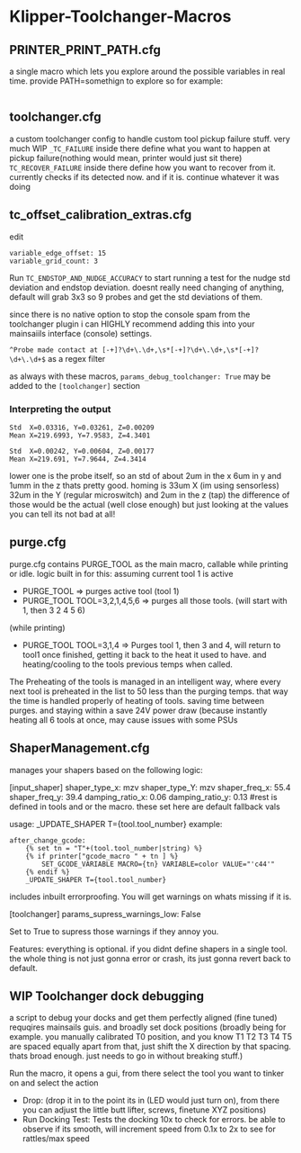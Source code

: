 # Klipper-Toolchanger-Macros

## PRINTER_PRINT_PATH.cfg
a single macro which lets you explore around the possible variables in real time.
provide PATH=somethign to explore
so for example:
```

```
## toolchanger.cfg
a custom toolchanger config to handle custom tool pickup failure stuff. very much WIP
`_TC_FAILURE`
inside there define what you want to happen at pickup failure(nothing would mean, printer would just sit there)
`TC_RECOVER_FAILURE`
inside there define how you want to recover from it.
currently checks if its detected now. and if it is. continue whatever it was doing

## tc_offset_calibration_extras.cfg
edit 
```
variable_edge_offset: 15
variable_grid_count: 3
```
Run ```TC_ENDSTOP_AND_NUDGE_ACCURACY``` to start running a test for the nudge std deviation and endstop deviation.
doesnt really need changing of anything, default will grab 3x3 so 9 probes and get the std deviations of them.

since there is no native option to stop the console spam from the toolchanger plugin i can HIGHLY recommend adding this into your mainsaiils interface (console) settings.

```^Probe made contact at [-+]?\d+\.\d+,\s*[-+]?\d+\.\d+,\s*[-+]?\d+\.\d+$``` 
as a regex filter

as always with these macros, ```params_debug_toolchanger: True``` may be added to the ```[toolchanger]``` section

### Interpreting the output
```
Std  X=0.03316, Y=0.03261, Z=0.00209
Mean X=219.6993, Y=7.9583, Z=4.3401

Std  X=0.00242, Y=0.00604, Z=0.00177
Mean X=219.691, Y=7.9644, Z=4.3414
```
lower one is the probe itself, so an std of about 2um in the x 6um in y and 1umm in the z
thats pretty good. homing is 33um X (im using sensorless) 32um in the Y (regular microswitch) and 2um in the z (tap)
the difference of those would be the actual (well close enough) but just looking at the values you can tell its not bad at all! 

## purge.cfg 
purge.cfg contains PURGE_TOOL as the main macro, callable while printing or idle.
logic built in for this:
assuming  current tool 1 is active
- PURGE_TOOL => purges active tool (tool 1)
- PURGE_TOOL TOOL=3,2,1,4,5,6 => purges all those tools. (will start with 1, then 3 2 4 5 6)
  
(while printing)
- PURGE_TOOL TOOL=3,1,4 => Purges tool 1, then 3 and 4, will return to tool1 once finished, getting it back to the heat it used to have. and heating/cooling to the tools previous temps when called.

The Preheating of the tools is managed in an intelligent way, where every next tool is preheated in the list to 50 less than the purging temps.
that way the time is handled properly of heating of tools. saving time between purges. and staying within a save 24V power draw (because instantly heating all 6 tools at once, may cause issues with some PSUs


## ShaperManagement.cfg 
manages your shapers based on the following logic:

[input_shaper]
shaper_type_x: mzv
shaper_type_Y: mzv
shaper_freq_x: 55.4
shaper_freq_y: 39.4
damping_ratio_x: 0.06
damping_ratio_y: 0.13
#rest is defined in tools and or the macro. these set here are default fallback vals

usage:
_UPDATE_SHAPER T={tool.tool_number}
example:
```
after_change_gcode:
    {% set tn = "T"+(tool.tool_number|string) %}
    {% if printer["gcode_macro " + tn ] %}
        SET_GCODE_VARIABLE MACRO={tn} VARIABLE=color VALUE="'c44'"
    {% endif %}
    _UPDATE_SHAPER T={tool.tool_number}
```
includes inbuilt errorproofing. You will get warnings on whats missing if it is. 

[toolchanger]
params_supress_warnings_low: False

Set to True to supress those warnings if they annoy you.

Features: everything is optional. if you didnt define shapers in a single tool. the whole thing is not just gonna error or crash, its just gonna revert back to default.


## **WIP** Toolchanger dock debugging
a script to debug your docks and get them perfectly aligned (fine tuned)
requqires mainsails guis. and broadly set dock positions (broadly being for example. you manually calibrated T0 position, and you know T1 T2 T3 T4 T5 are spaced equally apart from that, just shift the X direction by that spacing. thats broad enough. just needs to go in without breaking stuff.)

Run the macro, it opens a gui, from there select the tool you want to tinker on and select the action
- Drop: (drop it in to the point its in (LED would just turn on), from there you can adjust the little butt lifter, screws, finetune XYZ positions)
- Run Docking Test: Tests the docking 10x to check for errors. be able to observe if its smooth, will increment speed from 0.1x to 2x to see for rattles/max speed

